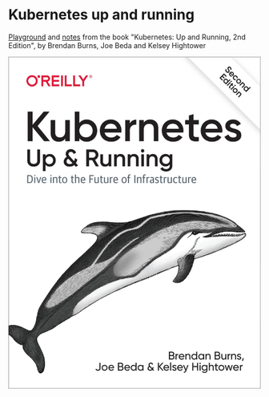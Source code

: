 # Kubernetes up and running

[Playground](playground/) and [notes](NOTES.md) from the book "Kubernetes: Up and Running, 2nd Edition", by Brendan Burns, Joe Beda and Kelsey Hightower

![Book cover for Kubernetes: Up and Running, 2nd Edition](cover.png)
